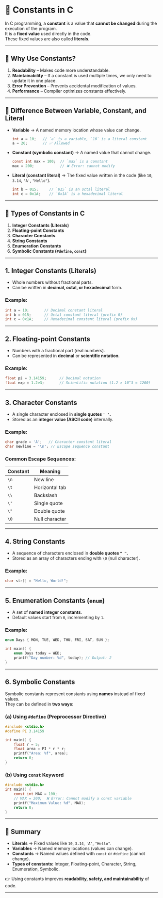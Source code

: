 # 📘 Constants in C

In C programming, a **constant** is a value that **cannot be changed** during the execution of the program.  
It is a **fixed value** used directly in the code.  
These fixed values are also called **literals**.

---

## 🔹 Why Use Constants?

1. **Readability** – Makes code more understandable.  
2. **Maintainability** – If a constant is used multiple times, we only need to update it in one place.  
3. **Error Prevention** – Prevents accidental modification of values.  
4. **Performance** – Compiler optimizes constants effectively.

---

## 🔹 Difference Between Variable, Constant, and Literal

- **Variable** → A named memory location whose value can change.  
  ```c
  int a = 10;   // `a` is a variable, `10` is a literal constant
  a = 20;       // ✅ Allowed
  ```

- **Constant (symbolic constant)** → A named value that cannot change.  
  ```c
  const int max = 100;  // `max` is a constant
  max = 200;            // ❌ Error: cannot modify
  ```

- **Literal (constant literal)** → The fixed value written in the code (like `10`, `3.14`, `'A'`, `"Hello"`).  
  ```c
  int b = 015;     // `015` is an octal literal
  int c = 0x1A;    // `0x1A` is a hexadecimal literal
  ```

---

## 🔹 Types of Constants in C

1. **Integer Constants (Literals)**  
2. **Floating-point Constants**  
3. **Character Constants**  
4. **String Constants**  
5. **Enumeration Constants**  
6. **Symbolic Constants (`#define`, `const`)**

---

## 1. **Integer Constants (Literals)**

- Whole numbers without fractional parts.  
- Can be written in **decimal, octal, or hexadecimal** form.

### Example:
```c
int a = 10;       // Decimal constant literal
int b = 015;      // Octal constant literal (prefix 0)
int c = 0x1A;     // Hexadecimal constant literal (prefix 0x)
```

---

## 2. **Floating-point Constants**

- Numbers with a fractional part (real numbers).  
- Can be represented in **decimal** or **scientific notation**.

### Example:
```c
float pi = 3.14159;      // Decimal notation
float exp = 1.2e3;       // Scientific notation (1.2 × 10^3 = 1200)
```

---

## 3. **Character Constants**

- A single character enclosed in **single quotes `' '`.**  
- Stored as an **integer value (ASCII code)** internally.  

### Example:
```c
char grade = 'A';   // Character constant literal
char newline = '\n'; // Escape sequence constant
```

### Common Escape Sequences:

| Constant | Meaning |
|----------|---------|
| `\n` | New line |
| `\t` | Horizontal tab |
| `\\` | Backslash |
| `\'` | Single quote |
| `\"` | Double quote |
| `\0` | Null character |

---

## 4. **String Constants**

- A sequence of characters enclosed in **double quotes `" "`.**  
- Stored as an array of characters ending with `\0` (null character).  

### Example:
```c
char str[] = "Hello, World!";
```

---

## 5. **Enumeration Constants (`enum`)**

- A set of **named integer constants**.  
- Default values start from `0`, incrementing by `1`.

### Example:
```c
enum Days { MON, TUE, WED, THU, FRI, SAT, SUN };

int main() {
    enum Days today = WED;
    printf("Day number: %d", today); // Output: 2
}
```

---

## 6. **Symbolic Constants**

Symbolic constants represent constants using **names** instead of fixed values.  
They can be defined in **two ways**:

### (a) Using `#define` (Preprocessor Directive)

```c
#include <stdio.h>
#define PI 3.14159

int main() {
    float r = 5;
    float area = PI * r * r;
    printf("Area: %f", area);
    return 0;
}
```

### (b) Using `const` Keyword

```c
#include <stdio.h>
int main() {
    const int MAX = 100;
    // MAX = 200;  ❌ Error: Cannot modify a const variable
    printf("Maximum Value: %d", MAX);
    return 0;
}
```

---

## 🔹 Summary

- **Literals** → Fixed values like `10`, `3.14`, `'A'`, `"Hello"`.  
- **Variables** → Named memory locations (values can change).  
- **Constants** → Named values defined with `const` or `#define` (cannot change).  
- **Types of constants:** Integer, Floating-point, Character, String, Enumeration, Symbolic.  

👉 Using constants improves **readability, safety, and maintainability** of code.

---

